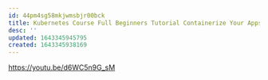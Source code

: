 ```yaml
---
id: 44pm4sg58mkjwmsbjr00bck
title: Kubernetes Course Full Beginners Tutorial Containerize Your Apps
desc: ''
updated: 1643345945795
created: 1643345938169
---
```



<https://youtu.be/d6WC5n9G_sM>
